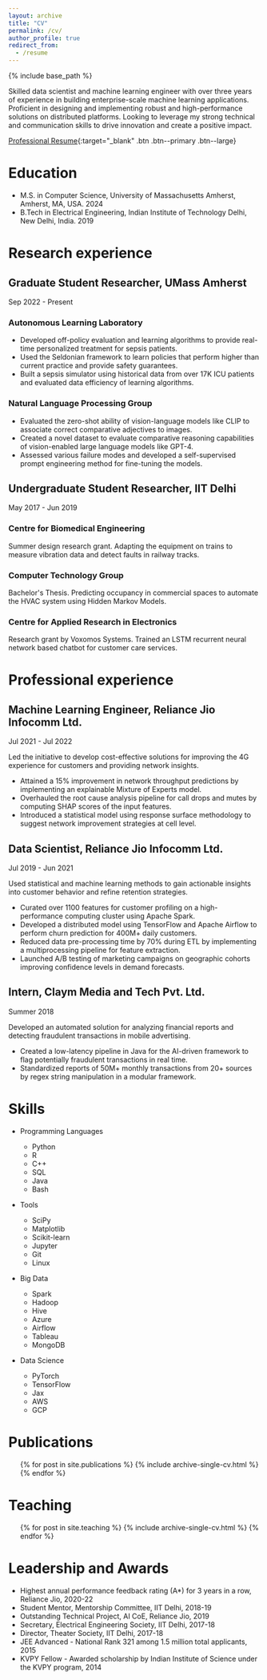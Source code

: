 ```yaml
---
layout: archive
title: "CV"
permalink: /cv/
author_profile: true
redirect_from:
  - /resume
---
```


{% include base_path %}

Skilled data scientist and machine learning engineer with over three years of experience in building enterprise-scale machine learning applications. Proficient in designing and implementing robust and high-performance solutions on distributed platforms. Looking to leverage my strong technical and communication skills to drive innovation and create a positive impact.

[Professional Resume](/files/resume/resume_20230719.pdf){:target="_blank" .btn .btn--primary .btn--large}

# Education

* M.S. in Computer Science, University of Massachusetts Amherst, Amherst, MA, USA. 2024
* B.Tech in Electrical Engineering, Indian Institute of Technology Delhi, New Delhi, India. 2019 

# Research experience

## Graduate Student Researcher, UMass Amherst
Sep 2022 - Present

### Autonomous Learning Laboratory

  * Developed off-policy evaluation and learning algorithms to provide real-time personalized treatment for sepsis patients. 
  * Used the Seldonian framework to learn policies that perform higher than current practice and provide safety guarantees.
  * Built a sepsis simulator using historical data from over 17K ICU patients and evaluated data efficiency of learning algorithms.

### Natural Language Processing Group
  
  * Evaluated the zero-shot ability of vision-language models like CLIP to associate correct comparative adjectives to images.
  * Created a novel dataset to evaluate comparative reasoning capabilities of vision-enabled large language models like GPT-4.
  * Assessed various failure modes and developed a self-supervised prompt engineering method for fine-tuning the models.

## Undergraduate Student Researcher, IIT Delhi
May 2017 - Jun 2019
  
### Centre for Biomedical Engineering

Summer design research grant. Adapting the equipment on trains to measure vibration data and detect faults in railway tracks.

### Computer Technology Group

Bachelor's Thesis. Predicting occupancy in commercial spaces to automate the HVAC system using Hidden Markov Models.

### Centre for Applied Research in Electronics
    
Research grant by Voxomos Systems. Trained an LSTM recurrent neural network based chatbot for customer care services.

# Professional experience

## Machine Learning Engineer, Reliance Jio Infocomm Ltd.
Jul 2021 - Jul 2022

Led the initiative to develop cost-effective solutions for improving the 4G experience for customers and providing network insights.
    
* Attained a 15% improvement in network throughput predictions by implementing an explainable Mixture of Experts model.
* Overhauled the root cause analysis pipeline for call drops and mutes by computing SHAP scores of the input features.
* Introduced a statistical model using response surface methodology to suggest network improvement strategies at cell level.

## Data Scientist, Reliance Jio Infocomm Ltd.
Jul 2019 - Jun 2021

Used statistical and machine learning methods to gain actionable insights into customer behavior and refine retention strategies. 

* Curated over 1100 features for customer profiling on a high-performance computing cluster using Apache Spark.
* Developed a distributed model using TensorFlow and Apache Airflow to perform churn prediction for 400M+ daily customers.
* Reduced data pre-processing time by 70% during ETL by implementing a multiprocessing pipeline for feature extraction.
* Launched A/B testing of marketing campaigns on geographic cohorts improving confidence levels in demand forecasts.

## Intern, Claym Media and Tech Pvt. Ltd.
Summer 2018

Developed an automated solution for analyzing financial reports and detecting fraudulent transactions in mobile advertising.

* Created a low-latency pipeline in Java for the AI-driven framework to flag potentially fraudulent transactions in real time.
* Standardized reports of 50M+ monthly transactions from 20+ sources by regex string manipulation in a modular framework. 
  
# Skills

* Programming Languages
  * Python
  * R
  * C++
  * SQL
  * Java
  * Bash

* Tools
  * SciPy
  * Matplotlib
  * Scikit-learn
  * Jupyter
  * Git
  * Linux

* Big Data
  * Spark
  * Hadoop
  * Hive
  * Azure
  * Airflow
  * Tableau
  * MongoDB

* Data Science
  * PyTorch
  * TensorFlow
  * Jax
  * AWS
  * GCP

# Publications

  <ul>{% for post in site.publications %}
    {% include archive-single-cv.html %}
  {% endfor %}</ul>
  
# Teaching

  <ul>{% for post in site.teaching %}
    {% include archive-single-cv.html %}
  {% endfor %}</ul>
  
# Leadership and Awards

* Highest annual performance feedback rating (A*) for 3 years in a row, Reliance Jio, 2020-22
* Student Mentor, Mentorship Committee, IIT Delhi, 2018-19
* Outstanding Technical Project, AI CoE, Reliance Jio, 2019
* Secretary, Electrical Engineering Society, IIT Delhi, 2017-18
* Director, Theater Society, IIT Delhi, 2017-18
* JEE Advanced - National Rank 321 among 1.5 million total applicants, 2015
* KVPY Fellow - Awarded scholarship by Indian Institute of Science under the KVPY program, 2014

